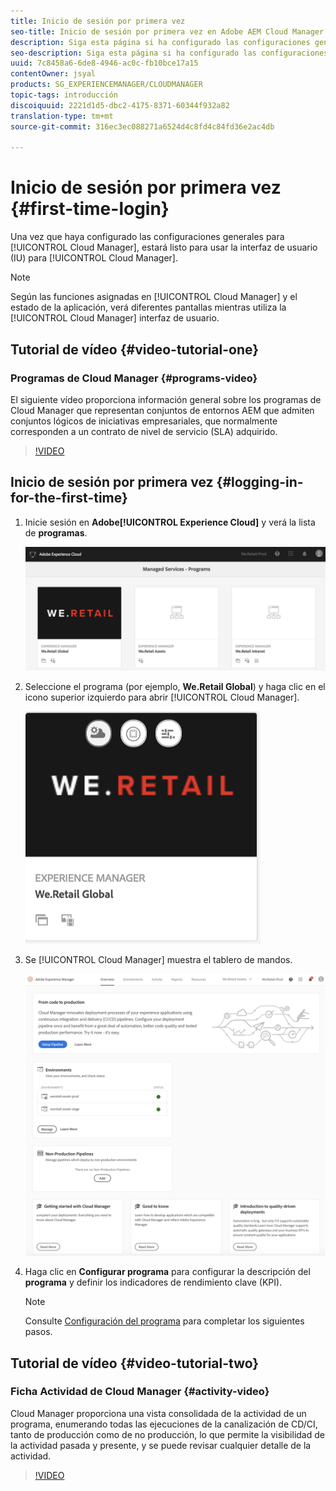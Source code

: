 ```yaml
---
title: Inicio de sesión por primera vez
seo-title: Inicio de sesión por primera vez en Adobe AEM Cloud Manager
description: Siga esta página si ha configurado las configuraciones generales y está listo para usar Cloud Manager por primera vez.
seo-description: Siga esta página si ha configurado las configuraciones generales y está listo para usar Adobe AEM Cloud Manager por primera vez.
uuid: 7c8458a6-6de8-4946-ac0c-fb10bce17a15
contentOwner: jsyal
products: SG_EXPERIENCEMANAGER/CLOUDMANAGER
topic-tags: introducción
discoiquuid: 2221d1d5-dbc2-4175-8371-60344f932a82
translation-type: tm+mt
source-git-commit: 316ec3ec088271a6524d4c8fd4c84fd36e2ac4db

---
```



# Inicio de sesión por primera vez {#first-time-login}

Una vez que haya configurado las configuraciones generales para [!UICONTROL Cloud Manager], estará listo para usar la interfaz de usuario (IU) para [!UICONTROL Cloud Manager].

>[!NOTE]
>
>Según las funciones asignadas en [!UICONTROL Cloud Manager] y el estado de la aplicación, verá diferentes pantallas mientras utiliza la [!UICONTROL Cloud Manager] interfaz de usuario.

## Tutorial de vídeo {#video-tutorial-one}

### Programas de Cloud Manager {#programs-video}

El siguiente vídeo proporciona información general sobre los programas de Cloud Manager que representan conjuntos de entornos AEM que admiten conjuntos lógicos de iniciativas empresariales, que normalmente corresponden a un contrato de nivel de servicio (SLA) adquirido.

>[!VIDEO](https://video.tv.adobe.com/v/26313/?captions=spa)

## Inicio de sesión por primera vez {#logging-in-for-the-first-time}

1. Inicie sesión en **Adobe[!UICONTROL Experience Cloud]** y verá la lista de **programas**.

   ![](assets/screen_shot_2018-06-04at120643pm.png)

1. Seleccione el programa (por ejemplo, **We.Retail Global**) y haga clic en el icono superior izquierdo para abrir [!UICONTROL Cloud Manager].

   ![](assets/screen_shot_2018-06-04at12611pm.png)

1. Se [!UICONTROL Cloud Manager] muestra el tablero de mandos.

   ![](assets/FirstLogin1.png)

1. Haga clic en **Configurar programa** para configurar la descripción del **programa** y definir los indicadores de rendimiento clave (KPI).

   >[!NOTE]
   >
   >Consulte [Configuración del programa](https://helpx.adobe.com/experience-manager/cloud-manager/using/setting-up-program.html) para completar los siguientes pasos.

## Tutorial de vídeo {#video-tutorial-two}

### Ficha Actividad de Cloud Manager {#activity-video}

Cloud Manager proporciona una vista consolidada de la actividad de un programa, enumerando todas las ejecuciones de la canalización de CD/CI, tanto de producción como de no producción, lo que permite la visibilidad de la actividad pasada y presente, y se puede revisar cualquier detalle de la actividad.

>[!VIDEO](https://video.tv.adobe.com/v/26313/?captions=spa)